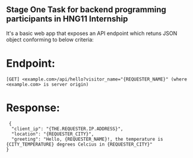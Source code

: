 ## Stage One Task for backend programming participants in HNG11 Internship

It's a basic web app that exposes an API endpoint which retuns JSON object conforming to below criteria:

# Endpoint:

    [GET] <example.com>/api/hello?visitor_name="{REQUESTER_NAME}" (where <example.com> is server origin)

# Response:


     {
      "client_ip": "{THE.REQUESTER.IP.ADDRESS}", 
      "location": "{REQUESTER_CITY}", 
      "greeting": "Hello, {REQUESTER_NAME}!, the temperature is {CITY_TEMPERATURE} degrees Celcius in {REQUESTER_CITY}" 
    }
